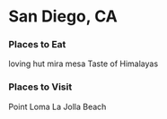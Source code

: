 # San Diego, CA

### Places to Eat
loving hut mira mesa
Taste of Himalayas

### Places to Visit
Point Loma
La Jolla Beach